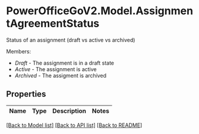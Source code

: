 # PowerOfficeGoV2.Model.AssignmentAgreementStatus
Status of an assignment (draft vs active vs archived)<p>Members:</p><ul><li><i>Draft</i> - The assignment is in a draft state</li><li><i>Active</i> - The assignment is active</li><li><i>Archived</i> - The assigment is archived</li></ul>

## Properties

Name | Type | Description | Notes
------------ | ------------- | ------------- | -------------

[[Back to Model list]](../../README.md#documentation-for-models) [[Back to API list]](../../README.md#documentation-for-api-endpoints) [[Back to README]](../../README.md)

